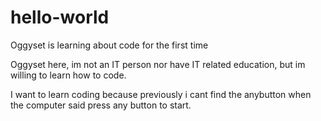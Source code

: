 # hello-world
Oggyset is learning about code for the first time

Oggyset here, im not an IT person nor have IT related education, but im willing to learn how to code.

I want to learn coding because previously i cant find the anybutton when the computer said press any button to start.
